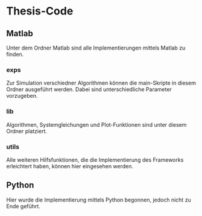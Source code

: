 # Thesis-Code
## Matlab
Unter dem Ordner Matlab sind alle Implementierungen mittels Matlab zu finden.

### exps
Zur Simulation verschiedner Algorithmen können die main-Skripte in diesem Ordner ausgeführt werden. Dabei sind unterschiedliche Parameter vorzugeben.

### lib
Algorithmen, Systemgleichungen und Plot-Funktionen sind unter diesem Ordner platziert.

### utils
Alle weiteren Hilfsfunktionen, die die Implementierung des Frameworks erleichtert haben, können hier eingesehen werden.

## Python
Hier wurde die Implementierung mittels Python begonnen, jedoch nicht zu Ende geführt.
